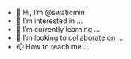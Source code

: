 - 👋 Hi, I’m @swaticmin
- 👀 I’m interested in ...
- 🌱 I’m currently learning ...
- 💞️ I’m looking to collaborate on ...
- 📫 How to reach me ...

<!---
swaticmin/swaticmin is a ✨ special ✨ repository because its `README.md` (this file) appears on your GitHub profile.
You can click the Preview link to take a look at your changes.
--->
